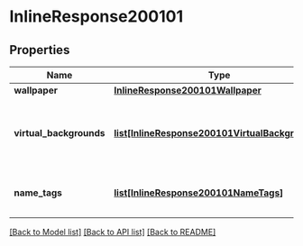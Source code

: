 # InlineResponse200101

## Properties
Name | Type | Description | Notes
------------ | ------------- | ------------- | -------------
**wallpaper** | [**InlineResponse200101Wallpaper**](InlineResponse200101Wallpaper.md) |  | [optional] 
**virtual_backgrounds** | [**list[InlineResponse200101VirtualBackgrounds]**](InlineResponse200101VirtualBackgrounds.md) | Information about the webinar&#x27;s [Virtual Background](https://support.zoom.us/hc/en-us/articles/210707503-Virtual-Background) files. | [optional] 
**name_tags** | [**list[InlineResponse200101NameTags]**](InlineResponse200101NameTags.md) | Information about the webinar&#x27;s name tag. | [optional] 

[[Back to Model list]](../README.md#documentation-for-models) [[Back to API list]](../README.md#documentation-for-api-endpoints) [[Back to README]](../README.md)

